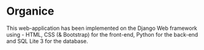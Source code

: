 # Organice

This web-application has been implemented on the Django Web framework using - HTML, CSS (& Bootstrap) for the front-end, Python for the back-end and SQL Lite 3 for the database.
